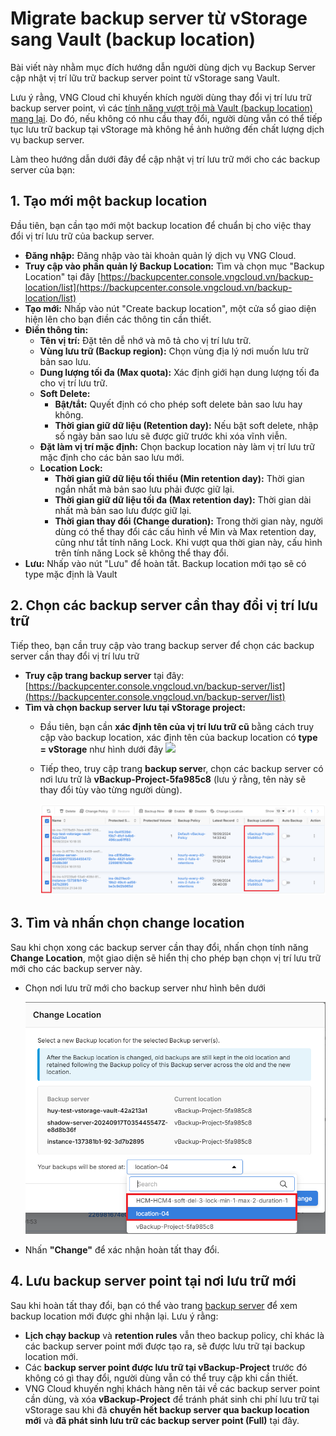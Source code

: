 # Migrate backup server từ vStorage sang Vault (backup location)

Bài viết này nhằm mục đích hướng dẫn người dùng dịch vụ Backup Server cập nhật vị trí lữu trữ backup server point từ vStorage sang Vault.

Lưu ý rằng, VNG Cloud chỉ khuyến khích người dùng thay đổi vị trí lưu trữ backup server point, vì các [tính năng vượt trội mà Vault (backup location) mang lại](https://docs.vngcloud.vn/vng-cloud-document/vn/backup-center/backup-coming-soon/backup-location). Do đó, nếu không có nhu cầu thay đổi, người dùng vẫn có thể tiếp tục lưu trữ backup tại vStorage mà không hề ảnh hưởng đến chất lượng dịch vụ backup server.

Làm theo hướng dẫn dưới đây để cập nhật vị trí lưu trữ mới cho các backup server của bạn:

## 1. Tạo mới một backup location

Đầu tiên, bạn cần tạo mới một backup location để chuẩn bị cho việc thay đổi vị trí lưu trữ của backup server.

* **Đăng nhập:** Đăng nhập vào tài khoản quản lý dịch vụ VNG Cloud.
* **Truy cập vào phần quản lý Backup Location:** Tìm và chọn mục "Backup Location" tại đây [https://backupcenter.console.vngcloud.vn/backup-location/list](https://backupcenter.console.vngcloud.vn/backup-location/list)
* **Tạo mới:** Nhấp vào nút "Create backup location", một cửa sổ giao diện hiện lên cho bạn điền các thông tin cần thiết.
* **Điền thông tin:**
  * **Tên vị trí:** Đặt tên dễ nhớ và mô tả cho vị trí lưu trữ.
  * **Vùng lưu trữ (Backup region):** Chọn vùng địa lý nơi muốn lưu trữ bản sao lưu.
  * **Dung lượng tối đa (Max quota):** Xác định giới hạn dung lượng tối đa cho vị trí lưu trữ.
  * **Soft Delete:**
    * **Bật/tắt:** Quyết định có cho phép soft delete bản sao lưu hay không.
    * **Thời gian giữ dữ liệu (Retention day):** Nếu bật soft delete, nhập số ngày bản sao lưu sẽ được giữ trước khi xóa vĩnh viễn.
  * **Đặt làm vị trí mặc định:** Chọn backup location này làm vị trí lưu trữ mặc định cho các bản sao lưu mới.
  * **Location Lock:**
    * **Thời gian giữ dữ liệu tối thiểu (Min retention day):** Thời gian ngắn nhất mà bản sao lưu phải được giữ lại.
    * **Thời gian giữ dữ liệu tối đa (Max retention day):** Thời gian dài nhất mà bản sao lưu được giữ lại.
    * **Thời gian thay đổi (Change duration):** Trong thời gian này, người dùng có thể thay đổi các cấu hình về Min và Max retention day, cũng như tắt tính năng Lock. Khi vượt qua thời gian này, cấu hình trên tính năng Lock sẽ không thể thay đổi.
* **Lưu:** Nhấp vào nút "Lưu" để hoàn tất. Backup location mới tạo sẽ có type mặc định là Vault

## 2. Chọn các backup server cần thay đổi vị trí lưu trữ

Tiếp theo, bạn cần truy cập vào trang backup server để chọn các backup server cần thay đổi vị trí lưu trữ

* **Truy cập trang backup server** tại đây: [https://backupcenter.console.vngcloud.vn/backup-server/list](https://backupcenter.console.vngcloud.vn/backup-server/list)
* **Tìm và chọn backup server lưu tại vStorage project:**
  * Đầu tiên, bạn cần **xác định tên của vị trí lưu trữ cũ** bằng cách truy cập vào backup location, xác định tên của backup location có **type = vStorage** như hình dưới đây ![](<../../../.gitbook/assets/image (773).png>)
  *   Tiếp theo, truy cập trang **backup serve**r, chọn các backup server có nơi lưu trữ là **vBackup-Project-5fa985c8** (lưu ý rằng, tên này sẽ thay đổi tùy vào từng người dùng). 

      ![Image](https://github.com/vngcloud/docs/blob/main/Vietnamese/.gitbook/assets/image%20(774).png?raw=true)

## 3. Tìm và nhấn chọn change location

Sau khi chọn xong các backup server cần thay đổi, nhấn chọn tính năng **Change Location**, một giao diện sẽ hiển thị cho phép bạn chọn vị trí lưu trữ mới cho các backup server này.

*   Chọn nơi lưu trữ mới cho backup server như hình bên dưới 

    ![Image](https://github.com/vngcloud/docs/blob/main/Vietnamese/.gitbook/assets/image%20(775).png?raw=true)
* Nhấn **"Change"** để xác nhận hoàn tất thay đổi.

## 4. Lưu backup server point tại nơi lưu trữ mới

Sau khi hoàn tất thay đổi, bạn có thể vào trang [backup server](https://backupcenter.console.vngcloud.vn/backup-server/list) để xem backup location mới được ghi nhận lại. Lưu ý rằng:

* **Lịch chạy backup** và **retention rules** vẫn theo backup policy,  chỉ khác là các backup server point mới được tạo ra, sẽ được lưu trữ tại backup location mới.
* Các **backup server point được lưu trữ tại vBackup-Project** trước đó không có gì thay đổi, người dùng vẫn có thể truy cập khi cần thiết.
* VNG Cloud khuyến nghị khách hàng nên tải về các backup server point cần dùng, và xóa **vBackup-Project** để tránh phát sinh chi phí lưu trữ tại vStorage sau khi đã **chuyển hết backup server qua backup location mới** và **đã phát sinh lưu trữ các backup server point (Full)** tại đây.
